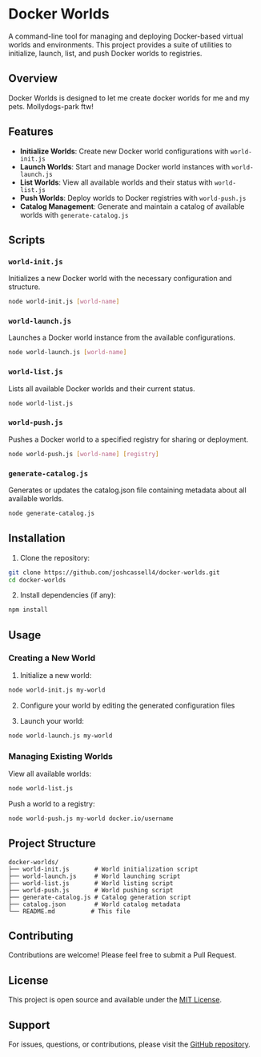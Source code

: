 # Docker Worlds

A command-line tool for managing and deploying Docker-based virtual worlds and environments. This project provides a suite of utilities to initialize, launch, list, and push Docker worlds to registries.

## Overview

Docker Worlds is designed to let me create docker worlds for me and my pets. Mollydogs-park ftw!

## Features

- **Initialize Worlds**: Create new Docker world configurations with `world-init.js`
- **Launch Worlds**: Start and manage Docker world instances with `world-launch.js`
- **List Worlds**: View all available worlds and their status with `world-list.js`
- **Push Worlds**: Deploy worlds to Docker registries with `world-push.js`
- **Catalog Management**: Generate and maintain a catalog of available worlds with `generate-catalog.js`

## Scripts

### `world-init.js`
Initializes a new Docker world with the necessary configuration and structure.

```bash
node world-init.js [world-name]
```

### `world-launch.js`
Launches a Docker world instance from the available configurations.

```bash
node world-launch.js [world-name]
```

### `world-list.js`
Lists all available Docker worlds and their current status.

```bash
node world-list.js
```

### `world-push.js`
Pushes a Docker world to a specified registry for sharing or deployment.

```bash
node world-push.js [world-name] [registry]
```

### `generate-catalog.js`
Generates or updates the catalog.json file containing metadata about all available worlds.

```bash
node generate-catalog.js
```

## Installation

1. Clone the repository:
```bash
git clone https://github.com/joshcassell4/docker-worlds.git
cd docker-worlds
```

2. Install dependencies (if any):
```bash
npm install
```

## Usage

### Creating a New World

1. Initialize a new world:
```bash
node world-init.js my-world
```

2. Configure your world by editing the generated configuration files

3. Launch your world:
```bash
node world-launch.js my-world
```

### Managing Existing Worlds

View all available worlds:
```bash
node world-list.js
```

Push a world to a registry:
```bash
node world-push.js my-world docker.io/username
```

## Project Structure

```
docker-worlds/
├── world-init.js       # World initialization script
├── world-launch.js     # World launching script
├── world-list.js       # World listing script
├── world-push.js       # World pushing script
├── generate-catalog.js # Catalog generation script
├── catalog.json        # World catalog metadata
└── README.md          # This file
```

## Contributing

Contributions are welcome! Please feel free to submit a Pull Request.

## License

This project is open source and available under the [MIT License](LICENSE).

## Support

For issues, questions, or contributions, please visit the [GitHub repository](https://github.com/joshcassell4/docker-worlds).